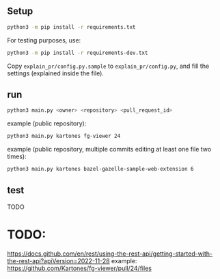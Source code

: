 
## Setup

```bash
python3 -m pip install -r requirements.txt
```

For testing purposes, use:
```bash
python3 -m pip install -r requirements-dev.txt
```


Copy `explain_pr/config.py.sample` to `explain_pr/config.py`, and fill the settings (explained inside the file).

## run

```bash
python3 main.py <owner> <repository> <pull_request_id>
```

example (public repository):
```bash
python3 main.py kartones fg-viewer 24
```

example (public repository, multiple commits editing at least one file two times):
```bash
python3 main.py kartones bazel-gazelle-sample-web-extension 6
```

## test
TODO

# TODO:

https://docs.github.com/en/rest/using-the-rest-api/getting-started-with-the-rest-api?apiVersion=2022-11-28
example: https://github.com/Kartones/fg-viewer/pull/24/files